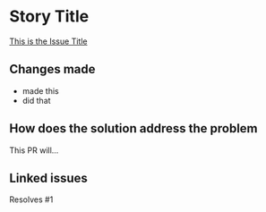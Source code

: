 # Story Title

[This is the Issue Title](https://github.com/kuru-project/tamaki-web/issues/1)

## Changes made

- made this
- did that

## How does the solution address the problem

This PR will...

## Linked issues

Resolves #1
